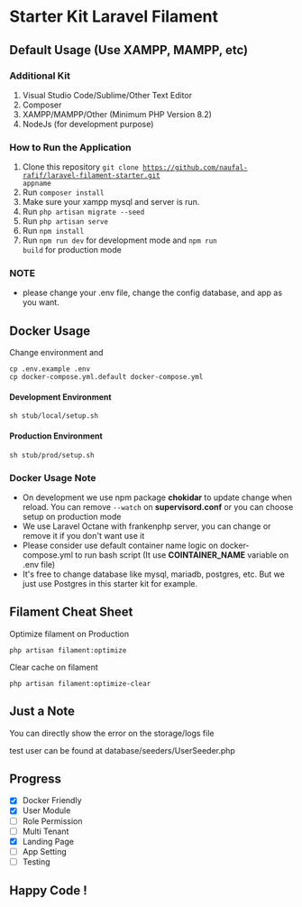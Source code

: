 # Starter Kit Laravel Filament

## Default Usage (Use XAMPP, MAMPP, etc)

### Additional Kit
1. Visual Studio Code/Sublime/Other Text Editor
2. Composer
3. XAMPP/MAMPP/Other (Minimum PHP Version 8.2)
4. NodeJs (for development purpose)

### How to Run the Application
1. Clone this repository <code>git clone https://github.com/naufal-rafif/laravel-filament-starter.git appname</code>
2. Run <code>composer install</code>
3. Make sure your xampp mysql and server is run.
4. Run <code>php artisan migrate --seed</code>
5. Run <code>php artisan serve</code>
5. Run <code>npm install</code>
6. Run <code>npm run dev</code> for development mode and  <code>npm run build</code> for production mode

### NOTE
- please change your .env file, change the config database, and app as you want.

## Docker Usage

Change environment and 
```
cp .env.example .env
cp docker-compose.yml.default docker-compose.yml
```

#### Development Environment
```
sh stub/local/setup.sh
```

#### Production Environment
```
sh stub/prod/setup.sh
```

### Docker Usage Note
- On development we use npm package **chokidar** to update change when reload. You can remove `--watch` on **supervisord.conf** or you can choose setup on production mode
- We use Laravel Octane with frankenphp server, you can change or remove it if you don't want use it
- Please consider use default container name logic on docker-compose.yml to run bash script (It use **COINTAINER_NAME** variable on .env file)
- It's free to change database like mysql, mariadb, postgres, etc. But we just use Postgres in this starter kit for example.

## Filament Cheat Sheet

Optimize filament on Production
```
php artisan filament:optimize
```

Clear cache on filament
```
php artisan filament:optimize-clear
```

## Just a Note

You can directly show the error on the storage/logs file

test user can be found at database/seeders/UserSeeder.php 

## Progress
- [x] Docker Friendly
- [x] User Module
- [ ] Role Permission
- [ ] Multi Tenant
- [x] Landing Page
- [ ] App Setting
- [ ] Testing

## Happy Code !

